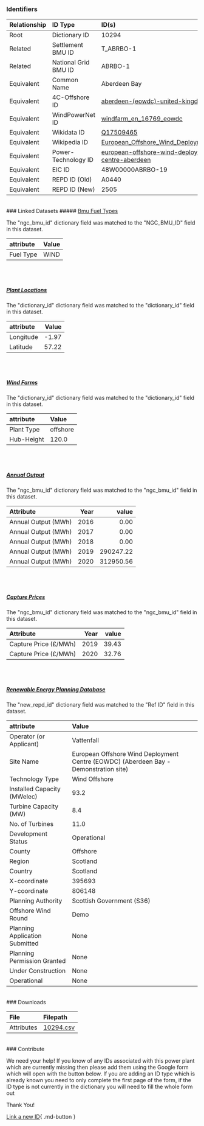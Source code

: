 ### Identifiers

| Relationship   | ID Type              | ID(s)                                                                                                                                            |
|:---------------|:---------------------|:-------------------------------------------------------------------------------------------------------------------------------------------------|
| Root           | Dictionary ID        | 10294                                                                                                                                            |
| Related        | Settlement BMU ID    | T_ABRBO-1                                                                                                                                        |
| Related        | National Grid BMU ID | ABRBO-1                                                                                                                                          |
| Equivalent     | Common Name          | Aberdeen Bay                                                                                                                                     |
| Equivalent     | 4C-Offshore ID       | [aberdeen-(eowdc)-united-kingdom-uk47](https://www.4coffshore.com/windfarms/united-kingdom/aberdeen-(eowdc)-united-kingdom-uk47.html)            |
| Equivalent     | WindPowerNet ID      | [windfarm_en_16769_eowdc](https://www.thewindpower.net/windfarm_en_16769_eowdc.php)                                                              |
| Equivalent     | Wikidata ID          | [Q17509465](https://www.wikidata.org/wiki/Q17509465)                                                                                             |
| Equivalent     | Wikipedia ID         | [European_Offshore_Wind_Deployment_Centre](https://en.wikipedia.org/wiki/European_Offshore_Wind_Deployment_Centre)                               |
| Equivalent     | Power-Technology ID  | [european-offshore-wind-deployment-centre-aberdeen](https://www.power-technology.com/projects/european-offshore-wind-deployment-centre-aberdeen) |
| Equivalent     | EIC ID               | 48W00000ABRBO-19                                                                                                                                 |
| Equivalent     | REPD ID (Old)        | A0440                                                                                                                                            |
| Equivalent     | REPD ID (New)        | 2505                                                                                                                                             |

<br>
### Linked Datasets
##### <a href="https://osuked.github.io/Power-Station-Dictionary/datasets/bmu-fuel-types">Bmu Fuel Types</a>



The "ngc_bmu_id" dictionary field was matched to the "NGC_BMU_ID" field in this dataset.

| attribute   | Value   |
|:------------|:--------|
| Fuel Type   | WIND    |

<br><br>
##### <a href="https://osuked.github.io/Power-Station-Dictionary/datasets/plant-locations">Plant Locations</a>



The "dictionary_id" dictionary field was matched to the "dictionary_id" field in this dataset.

| attribute   |   Value |
|:------------|--------:|
| Longitude   |   -1.97 |
| Latitude    |   57.22 |

<br><br>
##### <a href="https://osuked.github.io/Power-Station-Dictionary/datasets/wind-farms">Wind Farms</a>



The "dictionary_id" dictionary field was matched to the "dictionary_id" field in this dataset.

| attribute   | Value    |
|:------------|:---------|
| Plant Type  | offshore |
| Hub-Height  | 120.0    |

<br><br>
##### <a href="https://osuked.github.io/Power-Station-Dictionary/datasets/annual-output">Annual Output</a>



The "ngc_bmu_id" dictionary field was matched to the "ngc_bmu_id" field in this dataset.

| Attribute           |   Year |     value |
|:--------------------|-------:|----------:|
| Annual Output (MWh) |   2016 |      0.00 |
| Annual Output (MWh) |   2017 |      0.00 |
| Annual Output (MWh) |   2018 |      0.00 |
| Annual Output (MWh) |   2019 | 290247.22 |
| Annual Output (MWh) |   2020 | 312950.56 |

<br><br>
##### <a href="https://osuked.github.io/Power-Station-Dictionary/datasets/capture-prices">Capture Prices</a>



The "ngc_bmu_id" dictionary field was matched to the "ngc_bmu_id" field in this dataset.

| Attribute             |   Year |   value |
|:----------------------|-------:|--------:|
| Capture Price (£/MWh) |   2019 |   39.43 |
| Capture Price (£/MWh) |   2020 |   32.76 |

<br><br>
##### <a href="https://osuked.github.io/Power-Station-Dictionary/datasets/renewable-energy-planning-database">Renewable Energy Planning Database</a>



The "new_repd_id" dictionary field was matched to the "Ref ID" field in this dataset.

| attribute                      | Value                                                                                |
|:-------------------------------|:-------------------------------------------------------------------------------------|
| Operator (or Applicant)        | Vattenfall                                                                           |
| Site Name                      | European Offshore Wind Deployment Centre (EOWDC) (Aberdeen Bay - Demonstration site) |
| Technology Type                | Wind Offshore                                                                        |
| Installed Capacity (MWelec)    | 93.2                                                                                 |
| Turbine Capacity (MW)          | 8.4                                                                                  |
| No. of Turbines                | 11.0                                                                                 |
| Development Status             | Operational                                                                          |
| County                         | Offshore                                                                             |
| Region                         | Scotland                                                                             |
| Country                        | Scotland                                                                             |
| X-coordinate                   | 395693                                                                               |
| Y-coordinate                   | 806148                                                                               |
| Planning Authority             | Scottish Government (S36)                                                            |
| Offshore Wind Round            | Demo                                                                                 |
| Planning Application Submitted | None                                                                                 |
| Planning Permission Granted    | None                                                                                 |
| Under Construction             | None                                                                                 |
| Operational                    | None                                                                                 |


<br>
### Downloads


| File       | Filepath                                                                              |
|:-----------|:--------------------------------------------------------------------------------------|
| Attributes | [10294.csv](https://osuked.github.io/Power-Station-Dictionary/object_attrs/10294.csv) |


<br>
### Contribute

We need your help! If you know of any IDs associated with this power plant which are currently missing then please add them using the Google form which will open with the button below. If you are adding an ID type which is already known you need to only complete the first page of the form, if the ID type is not currently in the dictionary you will need to fill the whole form out

Thank You!

[Link a new ID](https://docs.google.com/forms/d/e/1FAIpQLSc5jRsQ7NgiLLXbwo9PUdwTQyuqbRwThltG56-o6NVSe7E_nw/viewform?usp=pp_url&entry.251912331=10294){ .md-button }